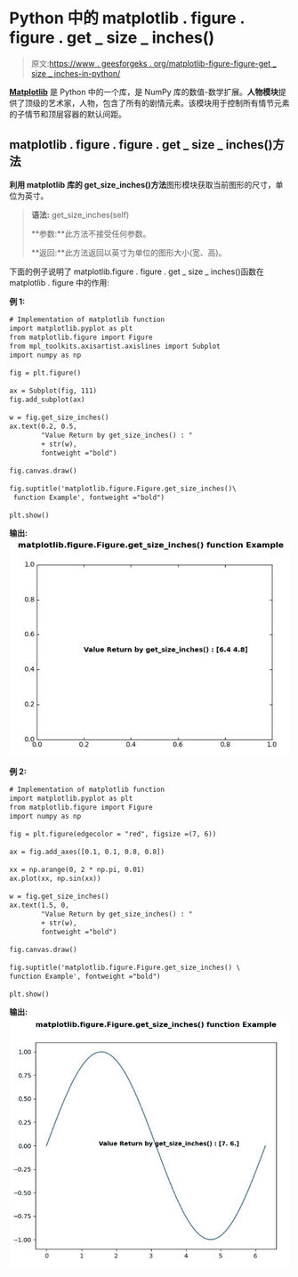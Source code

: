# Python 中的 matplotlib . figure . figure . get _ size _ inches()

> 原文:[https://www . geesforgeks . org/matplotlib-figure-figure-get _ size _ inches-in-python/](https://www.geeksforgeeks.org/matplotlib-figure-figure-get_size_inches-in-python/)

**[Matplotlib](https://www.geeksforgeeks.org/python-introduction-matplotlib/)** 是 Python 中的一个库，是 NumPy 库的数值-数学扩展。**人物模块**提供了顶级的艺术家，人物，包含了所有的剧情元素。该模块用于控制所有情节元素的子情节和顶层容器的默认间距。

## matplotlib . figure . figure . get _ size _ inches()方法

**利用 matplotlib 库的 get_size_inches()方法**图形模块获取当前图形的尺寸，单位为英寸。

> **语法:** get_size_inches(self)
> 
> **参数:**此方法不接受任何参数。
> 
> **返回:**此方法返回以英寸为单位的图形大小(宽、高)。

下面的例子说明了 matplotlib.figure . figure . get _ size _ inches()函数在 matplotlib . figure 中的作用:

**例 1:**

```
# Implementation of matplotlib function 
import matplotlib.pyplot as plt 
from matplotlib.figure import Figure
from mpl_toolkits.axisartist.axislines import Subplot 
import numpy as np 

fig = plt.figure() 

ax = Subplot(fig, 111) 
fig.add_subplot(ax)  

w = fig.get_size_inches()
ax.text(0.2, 0.5,
        "Value Return by get_size_inches() : "
        + str(w),
        fontweight ="bold")

fig.canvas.draw()

fig.suptitle('matplotlib.figure.Figure.get_size_inches()\
 function Example', fontweight ="bold") 

plt.show()
```

**输出:**
![](img/39224ca2745edce6ffb69f01559a3183.png)

**例 2:**

```
# Implementation of matplotlib function 
import matplotlib.pyplot as plt 
from matplotlib.figure import Figure
import numpy as np 

fig = plt.figure(edgecolor = "red", figsize =(7, 6)) 

ax = fig.add_axes([0.1, 0.1, 0.8, 0.8])

xx = np.arange(0, 2 * np.pi, 0.01) 
ax.plot(xx, np.sin(xx)) 

w = fig.get_size_inches()
ax.text(1.5, 0,
        "Value Return by get_size_inches() : " 
        + str(w),
        fontweight ="bold")

fig.canvas.draw()

fig.suptitle('matplotlib.figure.Figure.get_size_inches() \
function Example', fontweight ="bold") 

plt.show()
```

**输出:**
![](img/c28f01de2cc59df8ecc85c832c7ef5c5.png)
